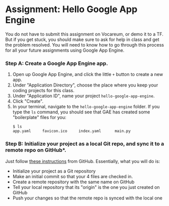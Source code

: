 # Assignment: Hello Google App Engine

You do not have to submit this assignment on Vocareum, or demo it to a TF. But if you get stuck, you should make sure to ask for help in class and get the problem resolved. You will need to know how to go through this process for all your future assignments using Google App Engine.

### Step A: Create a Google App Engine app.

1. Open up Google App Engine, and click the little `+` button to create a new app.
1. Under "Application Directory", choose the place where you keep your coding projects for this class.
1. Under "Application ID", name your project `hello-google-app-engine`.
1. Click "Create".
1. In your terminal, navigate to the `hello-google-app-engine` folder. If you type the `ls` command, you should see that GAE has created some "boilerplate" files for you:
    ```
    $ ls
    app.yaml     favicon.ico     index.yaml      main.py
    ```

### Step B: Initialize your project as a local Git repo, and sync it to a remote repo on GitHub*.

Just follow [these instructions][github-instructions] from GitHub. Essentially, what you will do is:
- Initialize your project as a Git repository
- Make an initial commit so that your 4 files are checked in.
- Create a remote repository with the same name on GitHub
- Tell your local repository that its "origin" is the one you just created on GitHub
- Push your changes so that the remote repo is synced with the local one


[github-instructions]: https://help.github.com/articles/adding-an-existing-project-to-github-using-the-command-line/
